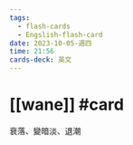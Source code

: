 ```yaml
---
tags:
  - flash-cards
  - Engslish-flash-card
date: 2023-10-05-週四
time: 21:56
cards-deck: 英文
---
```


# [[wane]] #card 
衰落、變暗淡、退潮